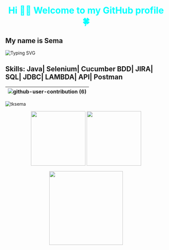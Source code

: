 
 <h1 align=center style="color:aqua" >Hi 👋🏻 Welcome to my GitHub profile  🍀
 </h1>
 <h2>My name is Sema  </h2>
 
![Typing SVG](https://readme-typing-svg.herokuapp.com?color=%23732DA4&lines=Full+Stack+Automation+Engineer+%7C+Turkey;I+am+Software+Automation+Test+Engineer.;I+am+sharing+my+projects+in+here;I+suggest+you+review+it+to+know+about+me+👩🏻‍💻;)  

 
## Skills: Java| Selenium| Cucumber BDD| JIRA| SQL| JDBC| LAMBDA| API| Postman 





 




|![github-user-contribution (6)](https://user-images.githubusercontent.com/109308073/210966148-18099034-d443-450e-b167-cc8305550591.svg)|
 |---|
<!-- profile view count. replace username with yours-->
<p align="left"> 
	<img src="https://komarev.com/ghpvc/?username=abayramus&label=Profile%20views&color=0e75b6&style=flat" alt="tksema" /> 
</p>




 





 


<p align="center">
    <img height="170em" src="https://awesome-github-stats.azurewebsites.net/user-stats/tksema?cardType=github&theme=buefy")/>
    <img height="170em" src="https://github-readme-stats-eight-theta.vercel.app/api/top-langs/?username=tksema&layout=compact&langs_count=8&theme=buefy"/>
</p>

 
<p align="center">
<img height="230em" src="https://github.com/tksema/tksema/blob/main/e7b7eb9f2a0a86aef96baad7e7327983.gif"/>
</p>















































































 


































